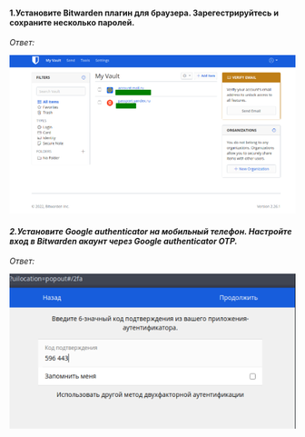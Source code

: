 #### 1.Установите Bitwarden плагин для браузера. Зарегестрируйтесь и сохраните несколько паролей.

<em>Ответ:<em><br />

![drawing](result1.png)

#### 2.Установите Google authenticator на мобильный телефон. Настройте вход в Bitwarden акаунт через Google authenticator OTP.

<em>Ответ:<em><br />

![drawing](result2.png)